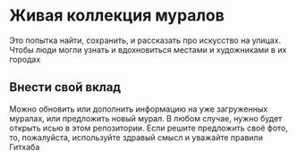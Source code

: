# Живая коллекция муралов
Это попытка найти, сохранить, и рассказать про искусство на улицах. Чтобы люди могли узнать и вдохновиться местами и художниками в их городах

## Внести свой вклад
Можно обновить или дополнить информацию на уже загруженных муралах, или предложить новый мурал. В любом случае, нужно будет открыть исью в этом репозитории. Если решите предложить своё фото, то, пожалуйста, используйте здравый смысл и уважайте правили Гитхаба
